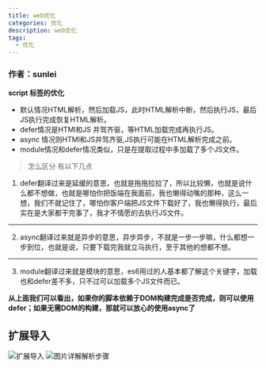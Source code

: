 ```yaml
---
title: web优化
categories: 优化
description: web优化
tags:
  - 优化
---
```

 ### 作者：sunlei 
 **script 标签的优化** 
 + 默认情况HTML解析，然后加载JS，此时HTML解析中断，然后执行JS，最后JS执行完成恢复HTML解析。
 + defer情况是HTMl和JS 并驾齐驱，等HTML加载完成再执行JS。
 + async 情况则HTMl和JS并驾齐驱,JS执行可能在HTML解析完成之前。 
 + module情况和defer情况类似，只是在提取过程中多加载了多个JS文件。

> 怎么区分 有以下几点 
1. defer翻译过来是延缓的意思，也就是拖拖拉拉了，所以比较懒，也就是说什么都不想做，也就是哪怕你把饭端在我面前，我也懒得动嘴的那种，这么一想，我们不就记住了，哪怕你客户端把JS文件下载好了，我也懒得执行，最后实在是大家都干完事了，我才不情愿的去执行JS文件。
---
2. async翻译过来就是异步的意思，异步异步，不就是一步一步嘛，什么都想一步到位，也就是说，只要下载完我就立马执行，至于其他的想都不想。
---
3. module翻译过来就是模块的意思，es6用过的人基本都了解这个关键字，加载也和defer差不多，只不过可以加载多个JS文件而已。

**从上面我们可以看出，如果你的脚本依赖于DOM构建完成是否完成，则可以使用defer；如果无需DOM的构建，那就可以放心的使用async了**


## 扩展导入
![扩展导入](./image.png)
![图片详解解析步骤](./async.png)

